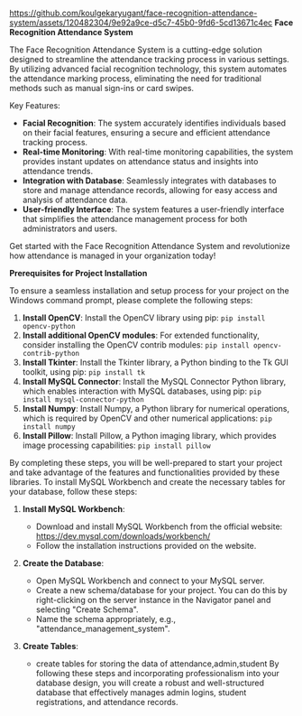 
https://github.com/koulgekaryugant/face-recognition-attendance-system/assets/120482304/9e92a9ce-d5c7-45b0-9fd6-5cd13671c4ec
**Face Recognition Attendance System**

The Face Recognition Attendance System is a cutting-edge solution designed to streamline the attendance tracking process in various settings. By utilizing advanced facial recognition technology, this system automates the attendance marking process, eliminating the need for traditional methods such as manual sign-ins or card swipes.

Key Features:
- **Facial Recognition**: The system accurately identifies individuals based on their facial features, ensuring a secure and efficient attendance tracking process.
- **Real-time Monitoring**: With real-time monitoring capabilities, the system provides instant updates on attendance status and insights into attendance trends.
- **Integration with Database**: Seamlessly integrates with databases to store and manage attendance records, allowing for easy access and analysis of attendance data.
- **User-friendly Interface**: The system features a user-friendly interface that simplifies the attendance management process for both administrators and users.

Get started with the Face Recognition Attendance System and revolutionize how attendance is managed in your organization today!

**Prerequisites for Project Installation**

To ensure a seamless installation and setup process for your project on the Windows command prompt, please complete the following steps:

1. **Install OpenCV**: Install the OpenCV library using pip: `pip install opencv-python`
2. **Install additional OpenCV modules**: For extended functionality, consider installing the OpenCV contrib modules: `pip install opencv-contrib-python`
3. **Install Tkinter**: Install the Tkinter library, a Python binding to the Tk GUI toolkit, using pip: `pip install tk`
4. **Install MySQL Connector**: Install the MySQL Connector Python library, which enables interaction with MySQL databases, using pip: `pip install mysql-connector-python`
5. **Install Numpy**: Install Numpy, a Python library for numerical operations, which is required by OpenCV and other numerical applications: `pip install numpy`
6. **Install Pillow**: Install Pillow, a Python imaging library, which provides image processing capabilities: `pip install pillow`

By completing these steps, you will be well-prepared to start your project and take advantage of the features and functionalities provided by these libraries.
To install MySQL Workbench and create the necessary tables for your database, follow these steps:

1. **Install MySQL Workbench**:
   - Download and install MySQL Workbench from the official website: https://dev.mysql.com/downloads/workbench/
   - Follow the installation instructions provided on the website.

2. **Create the Database**:
   - Open MySQL Workbench and connect to your MySQL server.
   - Create a new schema/database for your project. You can do this by right-clicking on the server instance in the Navigator panel and selecting "Create Schema".
   - Name the schema appropriately, e.g., "attendance_management_system".

3. **Create Tables**:
   - create tables for storing the data of attendance,admin,student
By following these steps and incorporating professionalism into your database design, you will create a robust and well-structured database that effectively manages admin logins, student registrations, and attendance records.
